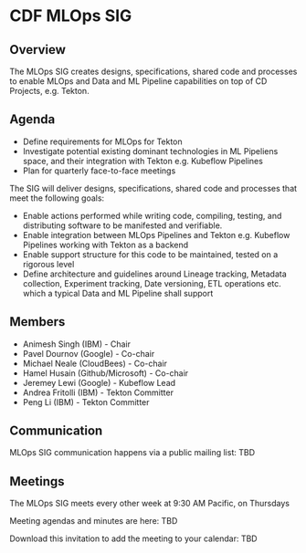 # CDF MLOps SIG

## Overview
The MLOps SIG creates designs, specifications, shared code and processes to enable MLOps and Data and ML Pipeline capabilities on top of CD Projects, e.g. Tekton. 

## Agenda

* Define requirements for MLOps for Tekton
* Investigate potential existing dominant technologies in ML Pipeliens space, and their integration with Tekton e.g. Kubeflow Pipelines
* Plan for quarterly face-to-face meetings

The SIG will deliver designs, specifications, shared code and processes that meet the following goals:

* Enable actions performed while writing code, compiling, testing, and distributing software to be manifested and verifiable.
* Enable integration between MLOps Pipelines and Tekton e.g. Kubeflow Pipelines working with Tekton as a backend
* Enable support structure for this code to be maintained, tested on a rigorous level
* Define architecture and guidelines around Lineage tracking, Metadata collection, Experiment tracking, Date versioning, ETL operations etc. which a typical Data and ML Pipeline shall support

## Members

* Animesh Singh (IBM) - Chair
* Pavel Dournov (Google) - Co-chair
* Michael Neale (CloudBees) - Co-chair
* Hamel Husain (Github/Microsoft) - Co-chair
* Jeremey Lewi (Google) - Kubeflow Lead
* Andrea Fritolli (IBM) - Tekton Committer
* Peng Li (IBM) - Tekton Committer

## Communication
MLOps SIG communication happens via a public mailing list: TBD

## Meetings
The MLOps SIG meets every other week at 9:30 AM Pacific, on Thursdays

Meeting agendas and minutes are here: TBD

Download this invitation to add the meeting to your calendar: TBD
